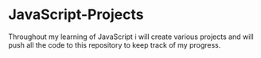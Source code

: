 # JavaScript-Projects

Throughout my learning of JavaScript i will create various projects and will push all the code to this repository to keep track of my progress.
